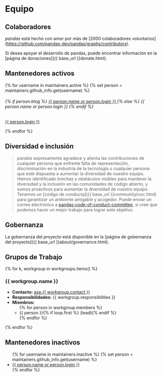 # Equipo

## Colaboradores

_pandas_ está hecho con amor por más de [2000 colaboradores voluntarios] (https://github.com/pandas-dev/pandas/graphs/contributors).

Si desea apoyar el desarrollo de pandas, puede encontrar información en la [página de donaciones]({{ base_url }}donate.html).

## Mantenedores activos

<div class="card-group maintainers">
    {% for username in maintainers.active %}
        {% set person = maintainers.github_info.get(username) %}
        <div class="card">
            <img class="card-img-top" alt="" src="{{ person.avatar_url }}"/>
            <div class="card-body">
                <h6 class="card-title">
                    {% if person.blog %}
                        <a href="{{ person.blog }}">
                            {{ person.name or person.login }}
                        </a>
                    {% else %}
                        {{ person.name or person.login }}
                    {% endif %}
                </h6>
                <p class="card-text small"><a href="{{ person.html_url }}">{{ person.login }}</a></p>
            </div>
        </div>
    {% endfor %}</div>

## Diversidad e inclusión

> _pandas_ expresamente agradece y alienta las contribuciones de cualquier persona que enfrente falta de representación, discriminación en la industria de la tecnología o cualquier persona que esté dispuesta a aumentar la diversidad de nuestro equipo.
> Hemos identificado brechas y obstáculos visibles para mantener la diversidad y la inclusión en las comunidades de código abierto, y somos proactivos para aumentar la diversidad de nuestro equipo.
> Tenemos un [código de conducta]({{ base_url }}community/coc.html) para garantizar un ambiente amigable y acogedor.
> Puede enviar un correo electrónico a [pandas-code-of-conduct-committee](mailto:pandas-coc@googlegroups.com), si cree que podemos hacer un mejor trabajo para lograr este objetivo.

## Gobernanza

La gobernanza del proyecto está disponible en la [página de gobernanza del proyecto]({{ base_url }}about/governance.html).

## Grupos de Trabajo

{% for k, workgroup in workgroups.items() %}

### {{ workgroup.name }}

<ul>
    <li><b>Contacto:</b>
        <a id="{{ workgroup.name|replace(' ', '-') }}" href="mailto:asp.{{ workgroup.contact }}">asp.{{ workgroup.contact }}</a>
        <script TYPE="text/javascript">
            var mail_tag_id = '{{ workgroup.name|replace(' ', '-') }}';
            var mail_tag_element = document.getElementById( mail_tag_id );
            mail_tag_element.innerHTML = mail_tag_element.innerHTML.replace(/^asp./, "");
            mail_tag_element.setAttribute('href', "mailto:"+mail_tag_element.innerHTML);
        </script>
    </li>
    <li><b>Responsibilidades:</b> {{ workgroup.responsibilities }}</li>
    <li><b>Miembros:</b>
        <ul>
    {% for person in workgroup.members %}
                <li>{{ person }}{% if loop.first %} (lead){% endif %}</li>
            {% endfor %}
        </ul>
    </li>
</ul>

{% endfor %}

## Mantenedores inactivos

<ul>
    {% for username in maintainers.inactive %}
        {% set person = maintainers.github_info.get(username) %}
        <li>
            <a href="{{ person.blog or person.html_url }}">
                {{ person.name or person.login }}
            </a>
        </li>
    {% endfor %}</ul>
